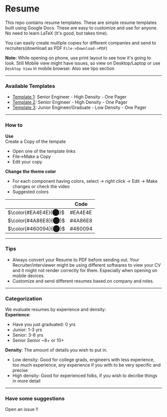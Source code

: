 # Resume

This repo contains resume templates. These are simple resume templates built using Google Docs. These are easy to customize and use for anyone. No need to learn LaTeX (it's good, but takes time). 

You can easily create multiple copies for different companies and send to recruiters(download as PDF `File->Download->PDF`)

**Note:** While opening on phone, use print layout to see how it's going to look. Still Mobile view might have issues, so view on Desktop/Laptop or use `Desktop View` in mobile browser. Also see tips section

---
### Available Templates  
- [Template 1](https://docs.google.com/document/d/12VKwOvPnLgnE_zsFa1UYK3yZ30qsT9-k6uogBVpYLwc): Senior Engineer - High Density - One Pager
- [Template 2](https://docs.google.com/document/d/1wfkEG4Xyh24PpT_IQlOtC9ee_lfN_OPHIMgVauWIsuE): Senior Engineer - High Density - One Pager
- [Template 3](https://docs.google.com/document/d/1KidWo6_xZVes8d-NE9dlpD7jNMYrTHWAGZMKXIBVZV8): Junior Engineer/Graduate - Low Density - One Pager

---
### How to

**Use**  
Create a Copy of the tempate
- Open one of the template links
- File->Make a Copy
- Edit your copy

**Change the theme color**  
- For each component having colors, select -> right click -> Edit -> Make changes 
  or check the video
- Suggested colors

|   | Code  |
|---|-------|
| $\color{#EA4E4E}{⬤}$  |   #EA4E4E |
| $\color{#4A86E8}{⬤}$  |   #4A86E8 |
| $\color{#460094}{⬤}$  |   #460094 |

---
### Tips
- Always convert your Resume to PDF before sending out. Your Recruiter/interviewer might be using different softwares to view your CV and it might not render correctly for them. Especially when opening on mobile devices.
- Customize and send different resumes based on company and roles.

---
### Categorization
We evaluate resumes by experience and density:  
**Experience**:  
- Have you just graduated: 0 yrs
- Junior: 1-3 yrs
- Senior: 3-8 yrs
- Senior Senior ~8+ or 10+

**Density**: The amount of details you wish to put in.  
- Low density: Good for college grads, engineers with less experience, too much experience, any experience if you with to be very specific and precise
- High density: Good for experienced folks, if you wish to decribe things in more detail

---
### Have some suggestions
Open an issue !!
